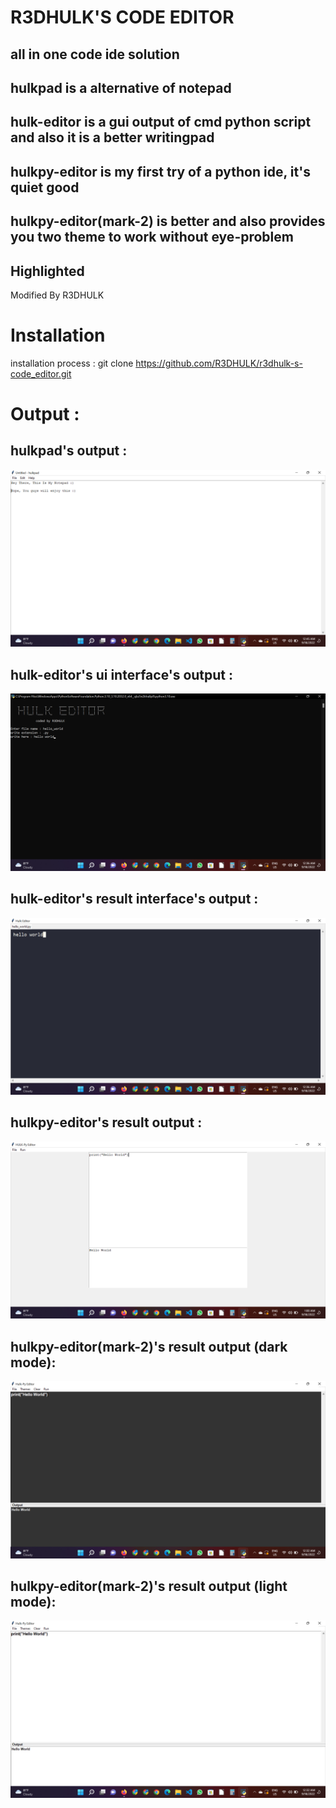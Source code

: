 # R3DHULK'S CODE EDITOR
## all in one code ide solution

## hulkpad is a alternative of notepad
## hulk-editor is a gui output of cmd python script and also it is a better writingpad
## hulkpy-editor is my first try of a python ide, it's quiet good
## hulkpy-editor(mark-2) is better and also provides you two theme to work without eye-problem
## Highlighted
Modified By R3DHULK
# Installation
installation process : git clone https://github.com/R3DHULK/r3dhulk-s-code_editor.git
# Output : 
## hulkpad's output : 
![](hulkpad.png)

## hulk-editor's ui interface's output : 
![](hulk-editor.png)

## hulk-editor's result interface's output : 
![](hulk-editor_result.png)

## hulkpy-editor's result output : 
![](hulkpy-editor.png)

## hulkpy-editor(mark-2)'s result output (dark mode):
![](dark.png)

## hulkpy-editor(mark-2)'s result output (light mode):
![](light.png)
